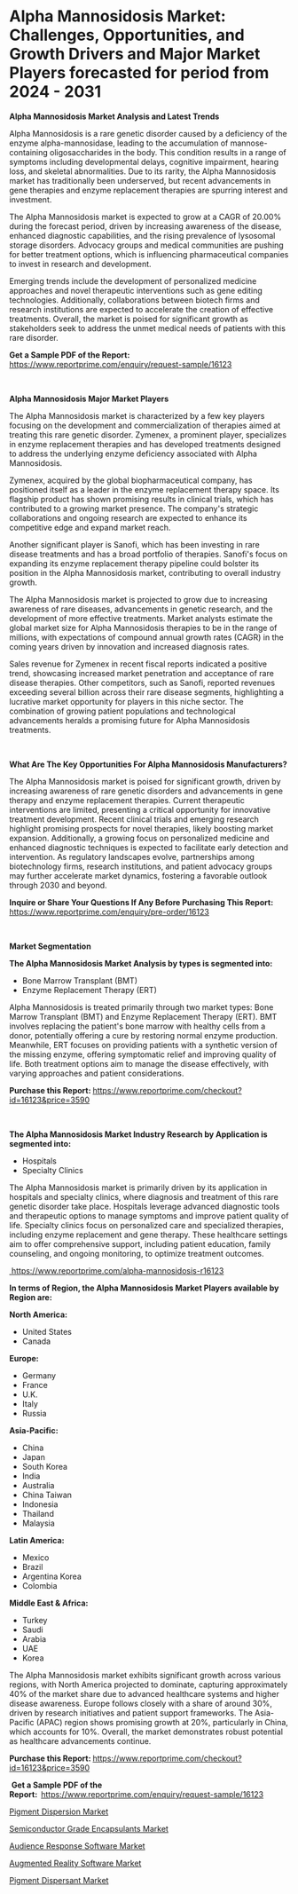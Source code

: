 <p><h1>Alpha Mannosidosis Market: Challenges, Opportunities, and Growth Drivers and Major Market Players forecasted for period from 2024 - 2031</h1></p><p><strong>Alpha Mannosidosis Market Analysis and Latest Trends</strong></p>
<p><p>Alpha Mannosidosis is a rare genetic disorder caused by a deficiency of the enzyme alpha-mannosidase, leading to the accumulation of mannose-containing oligosaccharides in the body. This condition results in a range of symptoms including developmental delays, cognitive impairment, hearing loss, and skeletal abnormalities. Due to its rarity, the Alpha Mannosidosis market has traditionally been underserved, but recent advancements in gene therapies and enzyme replacement therapies are spurring interest and investment.</p><p>The Alpha Mannosidosis market is expected to grow at a CAGR of 20.00% during the forecast period, driven by increasing awareness of the disease, enhanced diagnostic capabilities, and the rising prevalence of lysosomal storage disorders. Advocacy groups and medical communities are pushing for better treatment options, which is influencing pharmaceutical companies to invest in research and development.</p><p>Emerging trends include the development of personalized medicine approaches and novel therapeutic interventions such as gene editing technologies. Additionally, collaborations between biotech firms and research institutions are expected to accelerate the creation of effective treatments. Overall, the market is poised for significant growth as stakeholders seek to address the unmet medical needs of patients with this rare disorder.</p></p>
<p><strong>Get a Sample PDF of the Report:&nbsp;</strong> <a href="https://www.reportprime.com/enquiry/request-sample/16123?utm_campaign=1091&utm_medium=2&utm_source=Github&utm_content=ia&utm_term=16112024&utm_id=alpha-mannosidosis">https://www.reportprime.com/enquiry/request-sample/16123</a></p>
<p>&nbsp;</p>
<p><strong>Alpha Mannosidosis Major Market Players</strong></p>
<p><p>The Alpha Mannosidosis market is characterized by a few key players focusing on the development and commercialization of therapies aimed at treating this rare genetic disorder. Zymenex, a prominent player, specializes in enzyme replacement therapies and has developed treatments designed to address the underlying enzyme deficiency associated with Alpha Mannosidosis.</p><p>Zymenex, acquired by the global biopharmaceutical company, has positioned itself as a leader in the enzyme replacement therapy space. Its flagship product has shown promising results in clinical trials, which has contributed to a growing market presence. The company's strategic collaborations and ongoing research are expected to enhance its competitive edge and expand market reach.</p><p>Another significant player is Sanofi, which has been investing in rare disease treatments and has a broad portfolio of therapies. Sanofi's focus on expanding its enzyme replacement therapy pipeline could bolster its position in the Alpha Mannosidosis market, contributing to overall industry growth.</p><p>The Alpha Mannosidosis market is projected to grow due to increasing awareness of rare diseases, advancements in genetic research, and the development of more effective treatments. Market analysts estimate the global market size for Alpha Mannosidosis therapies to be in the range of millions, with expectations of compound annual growth rates (CAGR) in the coming years driven by innovation and increased diagnosis rates.</p><p>Sales revenue for Zymenex in recent fiscal reports indicated a positive trend, showcasing increased market penetration and acceptance of rare disease therapies. Other competitors, such as Sanofi, reported revenues exceeding several billion across their rare disease segments, highlighting a lucrative market opportunity for players in this niche sector. The combination of growing patient populations and technological advancements heralds a promising future for Alpha Mannosidosis treatments.</p></p>
<p>&nbsp;</p>
<p><strong>What Are The Key Opportunities For Alpha Mannosidosis Manufacturers?</strong></p>
<p><p>The Alpha Mannosidosis market is poised for significant growth, driven by increasing awareness of rare genetic disorders and advancements in gene therapy and enzyme replacement therapies. Current therapeutic interventions are limited, presenting a critical opportunity for innovative treatment development. Recent clinical trials and emerging research highlight promising prospects for novel therapies, likely boosting market expansion. Additionally, a growing focus on personalized medicine and enhanced diagnostic techniques is expected to facilitate early detection and intervention. As regulatory landscapes evolve, partnerships among biotechnology firms, research institutions, and patient advocacy groups may further accelerate market dynamics, fostering a favorable outlook through 2030 and beyond.</p></p>
<p><strong>Inquire or Share Your Questions If Any Before Purchasing This Report:</strong> <a href="https://www.reportprime.com/enquiry/pre-order/16123?utm_campaign=1091&utm_medium=2&utm_source=Github&utm_content=ia&utm_term=16112024&utm_id=alpha-mannosidosis">https://www.reportprime.com/enquiry/pre-order/16123</a></p>
<p>&nbsp;</p>
<p><strong>Market Segmentation</strong></p>
<p><strong>The Alpha Mannosidosis Market Analysis by types is segmented into:</strong></p>
<p><ul><li>Bone Marrow Transplant (BMT)</li><li>Enzyme Replacement Therapy (ERT)</li></ul></p>
<p><p>Alpha Mannosidosis is treated primarily through two market types: Bone Marrow Transplant (BMT) and Enzyme Replacement Therapy (ERT). BMT involves replacing the patient's bone marrow with healthy cells from a donor, potentially offering a cure by restoring normal enzyme production. Meanwhile, ERT focuses on providing patients with a synthetic version of the missing enzyme, offering symptomatic relief and improving quality of life. Both treatment options aim to manage the disease effectively, with varying approaches and patient considerations.</p></p>
<p><strong>Purchase this Report:&nbsp;</strong><a href="https://www.reportprime.com/checkout?id=16123&price=3590&utm_campaign=1091&utm_medium=2&utm_source=Github&utm_content=ia&utm_term=16112024&utm_id=alpha-mannosidosis">https://www.reportprime.com/checkout?id=16123&price=3590</a></p>
<p>&nbsp;</p>
<p><strong>The Alpha Mannosidosis Market Industry Research by Application is segmented into:</strong></p>
<p><ul><li>Hospitals</li><li>Specialty Clinics</li></ul></p>
<p><p>The Alpha Mannosidosis market is primarily driven by its application in hospitals and specialty clinics, where diagnosis and treatment of this rare genetic disorder take place. Hospitals leverage advanced diagnostic tools and therapeutic options to manage symptoms and improve patient quality of life. Specialty clinics focus on personalized care and specialized therapies, including enzyme replacement and gene therapy. These healthcare settings aim to offer comprehensive support, including patient education, family counseling, and ongoing monitoring, to optimize treatment outcomes.</p></p>
<p><a href="https://www.reportprime.com/alpha-mannosidosis-r16123?utm_campaign=1091&utm_medium=2&utm_source=Github&utm_content=ia&utm_term=16112024&utm_id=alpha-mannosidosis">&nbsp;https://www.reportprime.com/alpha-mannosidosis-r16123</a></p>
<p><strong>In terms of Region, the Alpha Mannosidosis Market Players available by Region are:</strong></p>
<p>
    <p> <strong> North America: </strong>
        <ul>
            <li>United States</li>
            <li>Canada</li>
        </ul>
        </p> 
    <p> <strong> Europe: </strong>
        <ul>
            <li>Germany</li>
            <li>France</li>
            <li>U.K.</li>
            <li>Italy</li>
            <li>Russia</li>
        </ul>
        </p> 
    <p> <strong> Asia-Pacific: </strong>
        <ul>
            <li>China</li>
            <li>Japan</li>
            <li>South Korea</li>
            <li>India</li>
            <li>Australia</li>
            <li>China Taiwan</li>
            <li>Indonesia</li>
            <li>Thailand</li>
            <li>Malaysia</li>
        </ul>
        </p> 
    <p> <strong> Latin America: </strong>
        <ul>
            <li>Mexico</li>
            <li>Brazil</li>
            <li>Argentina Korea</li>
            <li>Colombia</li>
        </ul>
        </p> 
    <p> <strong> Middle East & Africa: </strong>
        <ul>
            <li>Turkey</li>
            <li>Saudi</li>
            <li>Arabia</li>
            <li>UAE</li>
            <li>Korea</li>
        </ul>
    </p>
    </p>
<p><p>The Alpha Mannosidosis market exhibits significant growth across various regions, with North America projected to dominate, capturing approximately 40% of the market share due to advanced healthcare systems and higher disease awareness. Europe follows closely with a share of around 30%, driven by research initiatives and patient support frameworks. The Asia-Pacific (APAC) region shows promising growth at 20%, particularly in China, which accounts for 10%. Overall, the market demonstrates robust potential as healthcare advancements continue.</p></p>
<p><strong>Purchase this Report: </strong><a href="https://www.reportprime.com/checkout?id=16123&price=3590&utm_campaign=1091&utm_medium=2&utm_source=Github&utm_content=ia&utm_term=16112024&utm_id=alpha-mannosidosis">https://www.reportprime.com/checkout?id=16123&price=3590</a></p>
<p>&nbsp;<strong>Get a Sample PDF of the Report:&nbsp;&nbsp;</strong><a href="https://www.reportprime.com/enquiry/request-sample/16123?utm_campaign=1091&utm_medium=2&utm_source=Github&utm_content=ia&utm_term=16112024&utm_id=alpha-mannosidosis">https://www.reportprime.com/enquiry/request-sample/16123</a></p>
<p><strong></strong></p>
<p><p><a href="https://www.linkedin.com/pulse/global-pigment-dispersion-market-analysis-key-trends-future-uuhce?utm_campaign=1091&utm_medium=2&utm_source=Github&utm_content=ia&utm_term=16112024&utm_id=alpha-mannosidosis">Pigment Dispersion Market</a></p><p><a href="https://github.com/MariaWashington76/Market-Research-Report-List-1/blob/main/semiconductor-grade-encapsulants-market.md?utm_campaign=1091&utm_medium=2&utm_source=Github&utm_content=ia&utm_term=16112024&utm_id=alpha-mannosidosis">Semiconductor Grade Encapsulants Market</a></p><p><a href="https://issuu.com/reportprime-2/docs/audience-response-software-market-s_8c9d7070bf0d75?utm_campaign=1091&utm_medium=2&utm_source=Github&utm_content=ia&utm_term=16112024&utm_id=alpha-mannosidosis">Audience Response Software Market</a></p><p><a href="https://issuu.com/reportprime-2/docs/augmented-reality-software-market-s_f520bdd5d64a7d?utm_campaign=1091&utm_medium=2&utm_source=Github&utm_content=ia&utm_term=16112024&utm_id=alpha-mannosidosis">Augmented Reality Software Market</a></p><p><a href="https://www.linkedin.com/pulse/market-insights-global-pigment-dispersant-forecast-innovation-kpa6e?utm_campaign=1091&utm_medium=2&utm_source=Github&utm_content=ia&utm_term=16112024&utm_id=alpha-mannosidosis">Pigment Dispersant Market</a></p></p>